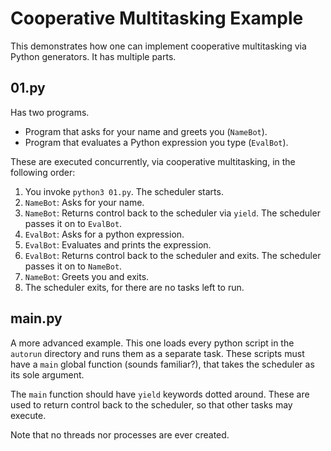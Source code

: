 # Cooperative Multitasking Example

This demonstrates how one can implement cooperative multitasking via Python generators. It has multiple parts.

## 01.py

Has two programs.

+	Program that asks for your name and greets you (`NameBot`).
+	Program that evaluates a Python expression you type (`EvalBot`).

These are executed concurrently, via cooperative multitasking, in the following order:

1.	You invoke `python3 01.py`. The scheduler starts.
2.	`NameBot`: Asks for your name.
3.	`NameBot`: Returns control back to the scheduler via `yield`. The scheduler passes it on to `EvalBot`.
4.	`EvalBot`: Asks for a python expression.
5.	`EvalBot`: Evaluates and prints the expression.
6.	`EvalBot`: Returns control back to the scheduler and exits. The scheduler passes it on to `NameBot`.
7.	`NameBot`: Greets you and exits.
8.	The scheduler exits, for there are no tasks left to run.

## main.py

A more advanced example. This one loads every python script in the `autorun` directory and runs them as a separate task. These scripts must have a `main` global function (sounds familiar?), that takes the scheduler as its sole argument.

The `main` function should have `yield` keywords dotted around. These are used to return control back to the scheduler, so that other tasks may execute.

Note that no threads nor processes are ever created.